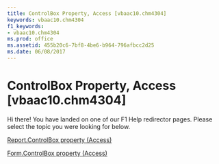 ```yaml
---
title: ControlBox Property, Access [vbaac10.chm4304]
keywords: vbaac10.chm4304
f1_keywords:
- vbaac10.chm4304
ms.prod: office
ms.assetid: 455b20c6-7bf8-4be6-b964-796afbcc2d25
ms.date: 06/08/2017
---
```



# ControlBox Property, Access [vbaac10.chm4304]

Hi there! You have landed on one of our F1 Help redirector pages. Please select the topic you were looking for below.

[Report.ControlBox property (Access)](http://msdn.microsoft.com/library/440dd25d-4792-2a92-beac-21dbcf478b62%28Office.15%29.aspx)

[Form.ControlBox property (Access)](http://msdn.microsoft.com/library/c4d9976c-631d-ae99-0c5d-e7008bbdadf9%28Office.15%29.aspx)


